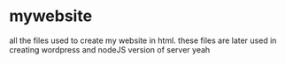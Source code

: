 # mywebsite
all the files used to create my website in html. these files are later used in creating wordpress and nodeJS version of server
yeah
